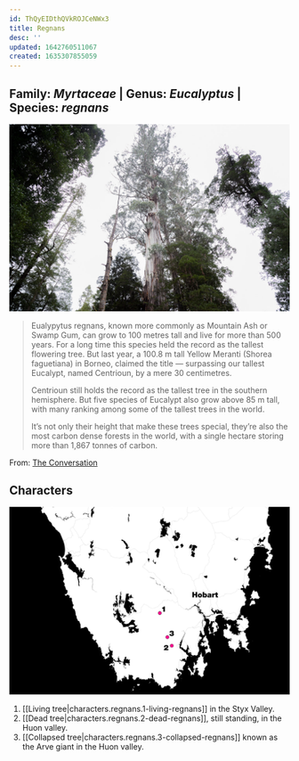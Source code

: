 ```yaml
---
id: ThQyEIDthQVkROJCeNWx3
title: Regnans
desc: ''
updated: 1642760511067
created: 1635307855059
---
```


## Family: _Myrtaceae_ | Genus:  _Eucalyptus_ | Species: _regnans_

![](/assets/images/2021-10-20-15-40-56.png)

>Eualypytus regnans, known more commonly as Mountain Ash or Swamp Gum, can grow to 100 metres tall and live for more than 500 years. For a long time this species held the record as the tallest flowering tree. But last year, a 100.8 m tall Yellow Meranti (Shorea faguetiana) in Borneo, claimed the title — surpassing our tallest Eucalypt, named Centrioun, by a mere 30 centimetres.
>
>Centrioun still holds the record as the tallest tree in the southern hemisphere. But five species of Eucalypt also grow above 85 m tall, with many ranking among some of the tallest trees in the world.
>
>It’s not only their height that make these trees special, they’re also the most carbon dense forests in the world, with a single hectare storing more than 1,867 tonnes of carbon.

From: [The Conversation](https://theconversation.com/photos-from-the-field-capturing-the-grandeur-and-heartbreak-of-tasmanias-giant-trees-144743)

## Characters

![](assets/images/2021-10-20-12-48-04.png)

1. [[Living tree|characters.regnans.1-living-regnans]] in the Styx Valley.
2. [[Dead tree|characters.regnans.2-dead-regnans]], still standing, in the Huon valley.
3. [[Collapsed tree|characters.regnans.3-collapsed-regnans]] known as the Arve giant in the Huon valley.
